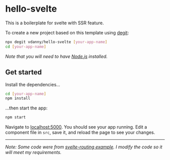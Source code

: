 # hello-svelte

This is a boilerplate for svelte with SSR feature.

To create a new project based on this template using [degit](https://github.com/Rich-Harris/degit):

```bash
npx degit vdanny/hello-svelte [your-app-name]
cd [your-app-name]
```

*Note that you will need to have [Node.js](https://nodejs.org) installed.*


## Get started

Install the dependencies...

```bash
cd [your-app-name]
npm install
```

...then start the app:

```bash
npm start
```

Navigate to [localhost:5000](http://localhost:5000). You should see your app running. Edit a component file in `src`, save it, and reload the page to see your changes.

---
*Note: Some code were from [svelte-routing example](https://github.com/EmilTholin/svelte-routing/tree/master/example). I modify the code so it will meet my requirements.*